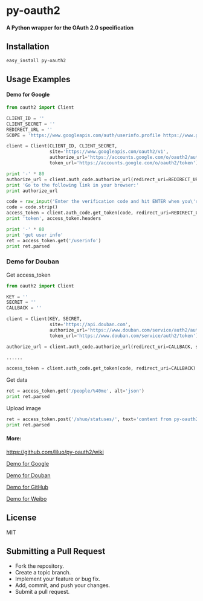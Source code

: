 py-oauth2
=========

#### A Python wrapper for the OAuth 2.0 specification

## Installation

``` bash
easy_install py-oauth2
```

## Usage Examples

#### Demo for Google

``` python
from oauth2 import Client

CLIENT_ID = ''
CLIENT_SECRET = ''
REDIRECT_URL = ''
SCOPE = 'https://www.googleapis.com/auth/userinfo.profile https://www.googleapis.com/auth/userinfo.email'

client = Client(CLIENT_ID, CLIENT_SECRET,
                site='https://www.googleapis.com/oauth2/v1',
                authorize_url='https://accounts.google.com/o/oauth2/auth',
                token_url='https://accounts.google.com/o/oauth2/token')

print '-' * 80
authorize_url = client.auth_code.authorize_url(redirect_uri=REDIRECT_URL, scope=SCOPE)
print 'Go to the following link in your browser:'
print authorize_url

code = raw_input('Enter the verification code and hit ENTER when you\'re done:')
code = code.strip()
access_token = client.auth_code.get_token(code, redirect_uri=REDIRECT_URL)
print 'token', access_token.headers

print '-' * 80
print 'get user info' 
ret = access_token.get('/userinfo')
print ret.parsed

```

### Demo for Douban

Get access_token

``` python
from oauth2 import Client

KEY = ''
SECRET = ''
CALLBACK = ''

client = Client(KEY, SECRET, 
                site='https://api.douban.com', 
                authorize_url='https://www.douban.com/service/auth2/auth',
                token_url='https://www.douban.com/service/auth2/token')

authorize_url = client.auth_code.authorize_url(redirect_uri=CALLBACK, scope='shuo_basic_w,douban_basic_common')

......

access_token = client.auth_code.get_token(code, redirect_uri=CALLBACK)
```

Get data

``` python
ret = access_token.get('/people/%40me', alt='json')
print ret.parsed
```

Upload image

``` python
ret = access_token.post('/shuo/statuses/', text='content from py-oauth2', files={ 'image': open('/path/pic.jpg')})
print ret.parsed
```

#### More:

<https://github.com/liluo/py-oauth2/wiki>

[Demo for Google](https://github.com/liluo/py-oauth2/wiki/Google)

[Demo for Douban](https://github.com/liluo/py-oauth2/wiki/Douban)

[Demo for GitHub](https://github.com/liluo/py-oauth2/wiki/GitHub)

[Demo for Weibo](https://github.com/liluo/py-oauth2/wiki/Weibo)

## License

MIT

## Submitting a Pull Request
* Fork the repository.
* Create a topic branch.
* Implement your feature or bug fix.
* Add, commit, and push your changes.
* Submit a pull request.
